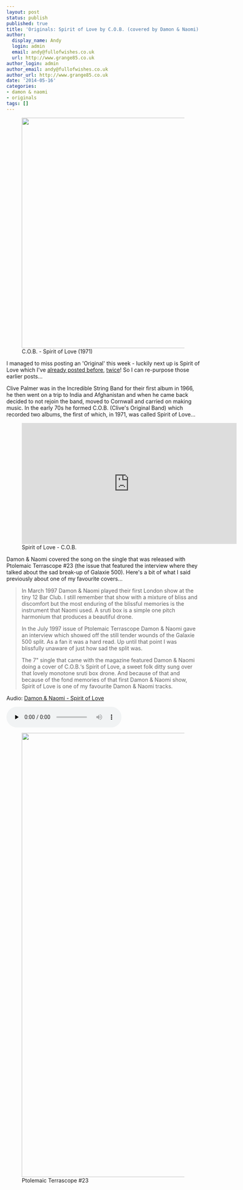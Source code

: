 ```yaml
---
layout: post
status: publish
published: true
title: 'Originals: Spirit of Love by C.O.B. (covered by Damon & Naomi)'
author:
  display_name: Andy
  login: admin
  email: andy@fullofwishes.co.uk
  url: http://www.grange85.co.uk
author_login: admin
author_email: andy@fullofwishes.co.uk
author_url: http://www.grange85.co.uk
date: '2014-05-16'
categories:
- damon & naomi
- originals
tags: []
---
```

<p><figure class="caption aligncenter"><img src="https://media.fullofwishes.co.uk/00-misc/pictures/cob-spirit-of-love.jpg" width="600" height="600" class /><figcaption class="caption-text"> C.O.B. - Spirit of Love (1971)</figcaption></figure>
I managed to miss posting an 'Original' this week - luckily next up is Spirit of Love which I've <a href="/2009/05/20/mp3-lost-tracks-5-damon-naomi-spirit-of-love/" title="Mp3: Lost tracks #5 – Damon & Naomi – Spirit of Love">already posted before</a>, <a href="/2011/11/04/audio-friday-recycling-damon-naomi-spirit-of-love/" title="Audio: Friday recycling: Damon & Naomi – Spirit of Love">twice</a>! So I can re-purpose those earlier posts...</p>
<p>Clive Palmer was in the Incredible String Band for their first album in 1966, he then went on a trip to India and Afghanistan and when he came back decided to not rejoin the band, moved to Cornwall and carried on making music. In the early 70s he formed C.O.B. (Clive's Original Band) which recorded two albums, the first of which, in 1971, was called Spirit of Love...<br />

<figure class="caption aligncenter"><iframe width="560" height="315" src="https://www.youtube.com/embed/marNtAKQObA" frameborder="0" allowfullscreen></iframe><figcaption class="caption-text">Spirit of Love - C.O.B.</figcaption></figure>

<p>Damon & Naomi covered the song on the single that was released with Ptolemaic Terrascope #23 (the issue that featured the interview where they talked about the sad break-up of Galaxie 500). Here's a bit of what I said previously about one of my favourite covers...</p>
<blockquote><p>
In March 1997 Damon & Naomi played their first London show at the tiny 12 Bar Club. I still remember that show with a mixture of bliss and discomfort but the most enduring of the blissful memories is the instrument that Naomi used. A sruti box is a simple one pitch harmonium that produces a beautiful drone.</p>
<p>In the July 1997 issue of Ptolemaic Terrascope Damon & Naomi gave an interview which showed off the still tender wounds of the Galaxie 500 split. As a fan it was a hard read. Up until that point I was blissfully unaware of just how sad the split was.</p>
<p>The 7" single that came with the magazine featured Damon & Naomi doing a cover of C.O.B.‘s Spirit of Love, a sweet folk ditty sung over that lovely monotone sruti box drone. And because of that and because of the fond memories of that first Damon & Naomi show, Spirit of Love is one of my favourite Damon & Naomi tracks.
</p></blockquote>

<div class="well"><p class="audio">Audio: <a href="https://media.fullofwishes.co.uk/03-damon_and_naomi/audio/05-damon-naomi-spirit-of-love.mp3">Damon & Naomi - Spirit of Love</a></p><audio controls="controls" preload="none" src="https://media.fullofwishes.co.uk/03-damon_and_naomi/audio/05-damon-naomi-spirit-of-love.mp3"></audio></div>

<p><figure class="caption aligncenter"><img src="https://media.fullofwishes.co.uk/00-misc/pictures/ptolemaic-terrascope-no23.jpg" width="804" height="1157" class /><figcaption class="caption-text"> Ptolemaic Terrascope #23</figcaption></figure>
